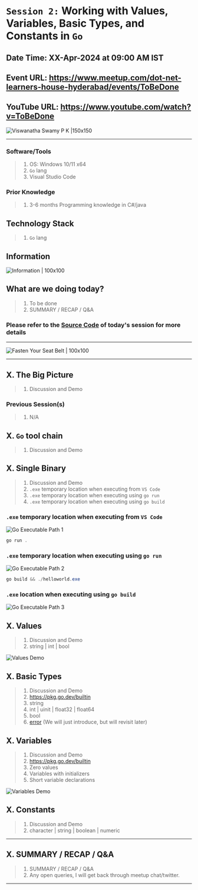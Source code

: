 # `Session 2:` Working with Values, Variables, Basic Types, and Constants in `Go`

## Date Time: XX-Apr-2024 at 09:00 AM IST

## Event URL: <https://www.meetup.com/dot-net-learners-house-hyderabad/events/ToBeDone>

## YouTube URL: <https://www.youtube.com/watch?v=ToBeDone>

![Viswanatha Swamy P K |150x150](../images/S1/ViswanathaSwamyPK.PNG)

---

### Software/Tools

> 1. OS: Windows 10/11 x64
> 1. `Go` lang
> 1. Visual Studio Code

### Prior Knowledge

> 1. 3-6 months Programming knowledge in C#/java

## Technology Stack

> 1. `Go` lang

## Information

![Information | 100x100](../images/Information.PNG)

## What are we doing today?

> 1. To be done
> 1. SUMMARY / RECAP / Q&A

### Please refer to the [**Source Code**](https://github.com/ViswanathaSwamy-PK-TechSkillz-Academy/learn-go-lang/tree/main/src/S2) of today's session for more details

---

![Fasten Your Seat Belt | 100x100](../images/SeatBelt.PNG)

---

## X. The Big Picture

> 1. Discussion and Demo

### Previous Session(s)

> 1. N/A

## X. `Go` tool chain

> 1. Discussion and Demo

## X. Single Binary

> 1. Discussion and Demo
> 1. `.exe` temporary location when executing from `VS Code`
> 1. `.exe` temporary location when executing using `go run`
> 1. `.exe` temporary location when executing using `go build`

### `.exe` temporary location when executing from `VS Code`

![Go Executable Path 1](../images/S2/Executable_Path_1.PNG)

```powershell
go run .
```

### `.exe` temporary location when executing using `go run`

![Go Executable Path 2](../images/S2/Executable_Path_2.PNG)

```powershell
go build && ./helloworld.exe
```

### `.exe` location when executing using `go build`

![Go Executable Path 3](../images/S2/Executable_Path_3.PNG)

## X. Values

> 1. Discussion and Demo
> 1. string | int | bool

![Values Demo](../images/S2/Values_Demo.PNG)

## X. Basic Types

> 1. Discussion and Demo
> 1. <https://pkg.go.dev/builtin>
> 1. string
> 1. int | uinit | float32 | float64
> 1. bool
> 1. [error](https://pkg.go.dev/builtin#error) (We will just introduce, but will revisit later)

## X. Variables

> 1. Discussion and Demo
> 1. <https://pkg.go.dev/builtin>
> 1. Zero values
> 1. Variables with initializers
> 1. Short variable declarations

![Variables Demo](../images/S2/Variables_Demo.PNG)

## X. Constants

> 1. Discussion and Demo
> 1. character | string | boolean | numeric

---

## X. SUMMARY / RECAP / Q&A

> 1. SUMMARY / RECAP / Q&A
> 2. Any open queries, I will get back through meetup chat/twitter.

---
